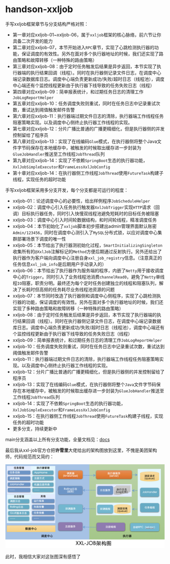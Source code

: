 # handson-xxljob
手写xxljob框架章节与分支结构严格对照：
- 第一章对应xxljob-01~xxljob-06，属于`xxljob`框架的核心脉络，前六节让你具备二次开发的能力
- 第二章对应xxljob-07，本节开始进入`RPC`章节，实现了心跳检测执行器的功能，保证调度的有效性。另外在面对多个执行器地址的时候，我们还实现了路由策略和故障转移（一种特殊的路由策略）
- 第三章对应xxljob-08：由于定时任务触发后结果是异步返回，本节实现了执行器端的执行结果回调（线程）。同时在执行器侧记录文件日志，在调度中心端记录数据库日志。调度中心端负责更新成功/失败/超时日志（线程池），调度中心端还有个监控线程更新由于执行器下线导致的任务失败日志（线程）
- 第四章对应xxljob-09：简单报表统计，和过期任务日志的清理工作`JobLogReportHelper`
- 第五章对应xxljob-10：任务调度失败则重试，同时在任务日志中记录重试次数，重试达到阈值触发邮件告警
- 第六章对应xxljob-11：执行器端过期文件日志的清除，执行器端工作线程任务阻塞策略实现。以及调度中心侧终止执行器工作线程的实现。
- 第七章对应xxljob-12：分片广播比普通的广播更精细化，但是执行器侧的并发控制留给了程序员
- 第八章对应xxljob-13：实现了在线编码`Glue`模式，在执行器侧将整个Java文件字节码保存在本地缓存中，被触发的时候取出缓存进一步封装为`GlueJobHandler`推送至工作线程`JobThread`队列
- 第九章对应xxljob-14：实现了不依赖`SpringBoot`生态的执行器功能，`XxlJobSimpleExecutor`和`FrameLessXxlJobConfig`
- 第十章对应xxljob-14：在执行器侧工作线程`JobThread`使用`FutureTask`构建子线程，实现任务的超时功能


手写xxljob框架采用多分支开发，每个分支都是可运行的程度：
- xxljob-01：论述调度中心的必要性，给出样例程序`JobScheduleHelper`
- xxljob-02：调度中心引入任务执行触发器`XxlJobTrigger`实现`HTTP`请求（回调）目标执行器任务，同时引入快慢双线程池避免短耗时的目标任务被阻塞
- xxljob-03：调度中心引入时间轮数据结构，和时间轮线程，精准调度任务
- xxljob-04：本节初始化了`xxljob`脚本初步搭建出admin管理界面默认账密`Admin/123456`，同时在调度中心测引入了`MySQL`分布式锁，以应对调度中心集群部署场景下调度的唯一性
- xxljob-05：本节给出了执行器测初始化过程，`SmartInitializingSingleton`收集所有的`@XxlJob`注解标记的`Method`方便后期通过反射执行。另外还给出了执行器作为客户端向调度中心注册自身`xxl_job_registry`信息。（注意真正的任务信息`xxl_job_info`是后期用户手动录入的）
- xxljob-06：本节给出了执行器作为服务端的程序，内嵌了`Netty`用于接收调度中心的`Trigger`。同时引入了业务线程池消费`channelRead0`，避免了`Netty`单线程`IO`阻塞，职责分明。最终还为每个定时任务创建独立的线程和阻塞队列，解决了长耗时但高频的任务耗尽业务线程池资源的问题
- xxljob-07：本节同时改造了执行器侧和调度中心侧程序，实现了心跳检测执行器的功能，保证调度的有效性。另外在面对多个执行器地址的时候，我们还实现了多种路由策略和故障转移（一种特殊的路由策略）
- xxljob-08：由于定时任务触发后结果是异步返回，本节实现了执行器端的执行结果回调（线程）。同时在执行器侧记录文件日志，在调度中心端记录数据库日志。调度中心端负责更新成功/失败/超时日志（线程池），调度中心端还有个监控线程更新由于执行器下线导致的任务失败日志（线程）
- xxljob-09：简单报表统计，和过期任务日志的清理工作`JobLogReportHelper`
- xxljob-10：任务调度失败则重试，同时在任务日志中记录重试次数，重试达到阈值触发邮件告警
- xxljob-11：执行器端过期文件日志的清除，执行器端工作线程任务阻塞策略实现。以及调度中心侧终止执行器工作线程的实现。
- xxljob-12：分片广播比普通的广播更精细化，但是执行器侧的并发控制留给了程序员
- xxljob-13：实现了在线编码`Glue`模式，在执行器侧将整个`Java`文件字节码保存在本地缓存中，被触发的时候取出缓存进一步封装为`GlueJobHandler`推送至工作线程`JobThread`队列
- xxljob-14：实现了不依赖`SpringBoot`生态的执行器功能，`XxlJobSimpleExecutor`和`FrameLessXxlJobConfig`
- xxljob-15：在执行器侧工作线程`JobThread`使用`FutureTask`构建子线程，实现任务的超时功能
- 更多分支，持续更新中

main分支涵盖以上所有分支功能，全量文档见：[docs](docs)

最后我从xxl-job官方仓把**许雪里**大佬给出的架构图放到这里，不愧是美团架构师，代码规范而又简约：

![img_Qohm.png](docs/img_Qohm.png)

此时，我相信大家对这张图深有感悟了
